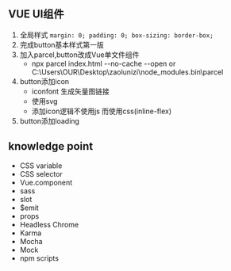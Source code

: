 ## VUE UI组件

1. 全局样式 `margin: 0; padding: 0; box-sizing: border-box;`
2. 完成button基本样式第一版
4. 加入parcel,button改成Vue单文件组件
    - npx parcel index.html --no-cache --open  or C:\Users\OUR\Desktop\zaolunizi\node_modules\.bin\parcel
5. button添加icon
    - iconfont 生成矢量图链接
    - 使用svg
    - 添加icon逻辑不使用js 而使用css(inline-flex)
7. button添加loading


## knowledge point
- CSS variable
- CSS selector
- Vue.component
- sass
- slot
- $emit
- props
- Headless Chrome
- Karma
- Mocha
- Mock
- npm scripts